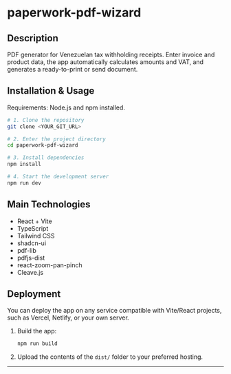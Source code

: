 # paperwork-pdf-wizard

## Description

PDF generator for Venezuelan tax withholding receipts. Enter invoice and product data, the app automatically calculates amounts and VAT, and generates a ready-to-print or send document.

## Installation & Usage

Requirements: Node.js and npm installed.

```sh
# 1. Clone the repository
git clone <YOUR_GIT_URL>

# 2. Enter the project directory
cd paperwork-pdf-wizard

# 3. Install dependencies
npm install

# 4. Start the development server
npm run dev
```

## Main Technologies

- React + Vite
- TypeScript
- Tailwind CSS
- shadcn-ui
- pdf-lib
- pdfjs-dist
- react-zoom-pan-pinch
- Cleave.js

## Deployment

You can deploy the app on any service compatible with Vite/React projects, such as Vercel, Netlify, or your own server.

1. Build the app:
   ```sh
   npm run build
   ```
2. Upload the contents of the `dist/` folder to your preferred hosting.

---



